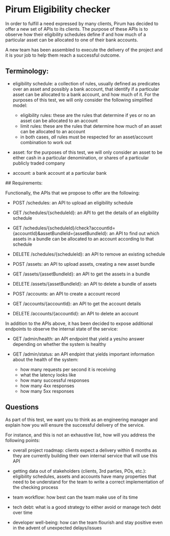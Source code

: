 
# Pirum Eligibility checker

In order to fulfill a need expressed by many clients, Pirum has decided to offer a new set of APIs to its clients. The purpose of these APIs is to observe how their eligibility schedules define if and how much of a particular asset can be allocated to one of their bank accounts.

A new team has been assembled to execute the delivery of the project and it is your job to help them reach a successful outcome.

## Terminology:

* eligibility schedule: a collection of rules, usually defined as predicates over an asset and possibly a bank account, that identify if a particular asset can be allocated to a bank account, and how much of it. For the purposes of this test, we will only consider the following simplified model:

  - eligibility rules: these are the rules that determine if yes or no an asset can be allocated to an account
  - limit rules: these are the rules that determine how much of an asset can be allocated to an account
  - in both cases, *all* rules must be respected for an asset/account combination to work out

* asset: for the purposes of this test, we will only consider an asset to be either cash in a particular denomination, or shares of a particular publicly traded company

* account: a bank account at a particular bank

## Requirements:

Functionally, the APIs that we propose to offer are the following:

* POST /schedules: an API to upload an eligibility schedule

* GET /schedules/{scheduleId}: an API to get the details of an eligibility schedule

* GET /schedules/{scheduleId}/check?accountId={accountId}&assetBundleId={assetBundleId}: an API to find out which assets in a bundle can be allocated to an account according to that schedule

* DELETE /schedules/{scheduleId}: an API to remove an existing schedule

* POST /assets: an API to upload assets, creating a new asset bundle

* GET /assets/{assetBundleId}: an API to get the assets in a bundle

* DELETE /assets/{assetBundleId}: an API to delete a bundle of assets

* POST /accounts: an API to create a account record

* GET /accounts/{accountId}: an API to get the account details

* DELETE /accounts/{accountId}: an API to delete an account

In addition to the APIs above, it has been decided to expose additional endpoints to observe the internal state of the service:

* GET /admin/health: an API endpoint that yield a yes/no answer depending on whether the system is healthy

* GET /admin/status: an API endpint that yields important information about the health of the system:

  * how many requests per second it is receiving
  * what the latency looks like
  * how many successful responses
  * how many 4xx responses
  * how many 5xx responses

## Questions

As part of this test, we want you to think as an engineering manager and explain how you will ensure the successful delivery of the service.

For instance, and this is not an exhaustive list, how will you address the following points:

* overall project roadmap: clients expect a delivery within 6 months as they are currently building their own internal service that will use this API

* getting data out of stakeholders (clients, 3rd parties, POs, etc.): eligibility schedules, assets and accounts have many properties that need to be understand for the team to write a correct implementation of the checking process

* team workflow: how best can the team make use of its time

* tech debt: what is a good strategy to either avoid or manage tech debt over time

* developer well-being: how can the team flourish and stay positive even in the advent of unexpected delays/issues
